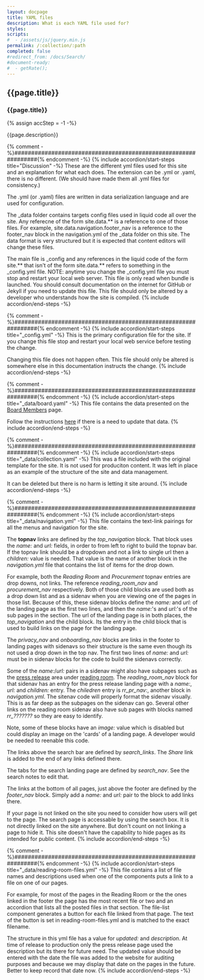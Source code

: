 ```yaml
---
layout: docpage
title: YAML files
description: What is each YAML file used for?
styles:
scripts:
#  - /assets/js/jquery.min.js
permalink: /:collection/:path
completed: false
#redirect_from: /docs/Search/
#document-ready:
#  - getRate();
---
```


## {{page.title}}

<h3 class="usa-sr-only">{{page.title}}</h3>
{% assign accStep = -1 -%}

{{page.description}}

{% comment -%}###############################################################{% endcomment -%}
{% include accordion/start-steps title="Discussion" -%}
These are the different yml files used for this site and an explanation for what each does.  The extension can be .yml or .yaml, there is no different.  (We should have made them all .yml files for consistency.)

The .yml (or .yaml) files are written in data serialization language and are used for configuration.

The _data folder contains targets config files used in liquid code all over the site.  Any referecne of the form site.data.** is a reference to one of those files.  For example, site.data.navigation.footer_nav is a reference to the footer_nav block in the navigation.yml of the _data folder on this site.  The data format is very structured but it is expected that content editors will change these files.

The main file is _config and any references in the liquid code of the form site.** that isn't of the form site.data.** refers to something in the _config.yml file.  NOTE: anytime you change the _config.yml file you must stop and restart your local web server.  This file is only read when bundle is launched.  You should consult documentation on the internet for GitHub or Jekyll if you need to update this file.  This file should only be altered by a developer who understands how the site is compiled.
{% include accordion/end-steps -%}

{% comment -%}###############################################################{% endcomment -%}
{% include accordion/start-steps title="_config.yml" -%}
This is the primary configuration file for the site.  If you change this file stop and restart your local web service before testing the change.

Changing this file does not happen often.  This file should only be altered is somewhere else in this documentation instructs the change.
{% include accordion/end-steps -%}

{% comment -%}###############################################################{% endcomment -%}
{% include accordion/start-steps title="_data/board.yaml" -%}
This file contains the data presented on the [Board Members]({{site.baseurl}}/board-members/) page.

Follow the instructions [here]({{site.baseurl}}/docs/Board/edit-board-members) if there is a need to update that data.
{% include accordion/end-steps -%}

{% comment -%}###############################################################{% endcomment -%}
{% include accordion/start-steps title="_data/collection.yaml" -%}
This was a file included with the original template for the site.  It is not used for produciton content.  It was left in place as an example of the structure of the site and data management.

It can be deleted but there is no harm is letting it site around.
{% include accordion/end-steps -%}

{% comment -%}###############################################################{% endcomment -%}
{% include accordion/start-steps title="_data/navigation.yml" -%}
This file contains the text-link pairings for all the menus and navigation for the site.

The **topnav** links are defined by the *top_navigation* block.  That block uses the *name:* and *url:* fields, in order to from left to right to build the topnav bar.  If the topnav link should be a dropdown and not a link to single url then a *children:* value is needed.  That value is the name of another block in the *navigation.yml* file that contains the list of items for the drop down.

For example, both the *Reading Room* and *Procurement* topnav entries are drop downs, not links. The reference *reading_room_nav* and *procurement_nav* respectively.  Both of those child blocks are used both as a drop down list and as a sidenav when you are viewing one of the pages in those list. Because of this, these sidenav blocks define the *name:* and *url:* of the landing page as the first two lines, and then the *name:*'s and *url:*'s of the sub pages in the section.  The url of the landing page is in both places, the *top_navigation* and the child block.  Its the entry in the child block that is used to build links on the page for the landing page.

The *privacy_nav* and *onboarding_nav* blocks are links in the footer to landing pages with sidenavs so their structure is the same even though its not used a drop down in the top nav.  The first two lines of *name:* and *url:* must be in sidenav blocks for the code to build the sidenavs correctly.

Some of the *name:*/*url:* pairs in a sidenav might also have subpages such as the [press release]({{site.baseurl}}/reading-room/press-releases/) area under [reading room]({{site.baseurl}}/reading-room/).  The *reading_room_nav* block for that sidenav has an entry for the press release landing page with a *name:*, *url:* and *children:* entry.  The *chiledren* entry is *rr_pr_nav:*, another block in *navigation.yml*. The sitenav code will properly format the sidenav visually.  This is as far deep as the subpages on the sidenav can go.  Several other links on the reading room sidenav also have sub pages with blocks named *rr_???????* so they are easy to identify.

Note, some of these blocks have an *image:* value which is disabled but could display an image on the 'cards' of a landing page.  A developer would be needed to reenable this code.

The links above the search bar are defined by *search_links*.  The *Share* link is added to the end of any links defined there.

The tabs for the search landing page are defined by *search_nav*.  See the search notes to edit that.

The links at the bottom of all pages, just above the footer are defined by the *footer_nav* block. Simply add a *name:* and *url:* pair to the block to add links there.

If your page is not linked on the site you need to consider how users will get to the page.  The search page is accessable by using the search box.  It is not directly linked on the site anywhere.  But don't count on not linking a page to hide it.  This site doesn't have the capability to hide pages as its intended for public content.
{% include accordion/end-steps -%}


{% comment -%}###############################################################{% endcomment -%}
{% include accordion/start-steps title="_data/reading-room-files.yml" -%}
This file contains a list of file names and descriptions used when one of the components puts a link to a file on one of our pages.

For example, for most of the pages in the Reading Room or the the ones linked in the footer the page has the most recent file or two and an accordion that lists all the posted files in that section.  The file-list component generates a button for each file linked from that page.  The text of the button is set in reading-room-files.yml and is matched to the exact filename.

The structure in this yml file has a value for *updated:* and *description*.  At time of release to production only the press release page used the description but its there for future need.  The updated value should be entered with the date the file was added to the website for auditing purposes and because we may display that date on the pages in the future.  Better to keep record that date now.
{% include accordion/end-steps -%}
